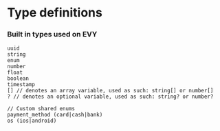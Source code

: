 # Type definitions

### Built in types used on EVY

```
uuid
string
enum
number
float
boolean
timestamp
[] // denotes an array variable, used as such: string[] or number[]
? // denotes an optional variable, used as such: string? or number?

// Custom shared enums
payment_method (card|cash|bank)
os (ios|android)
```
